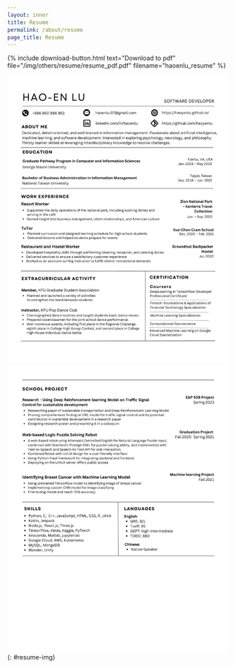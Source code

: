 ```yaml
---
layout: inner
title: Resume
permalink: /about/resume
page_title: Resume
---
```


<style>
#resume-img {
    border: 1px solid black;
    box-shadow: 10px 12px 2px 1px rgba(0,0,125,0.2);
}
</style>

{% include download-button.html text="Download to pdf" file="/img/others/resume/resume_pdf.pdf" filename="haoenlu_resume" %}

![Resume](/img/others/resume/resume_1.png) 
![Resume](/img/others/resume/resume_2.png) 
{: #resume-img}

